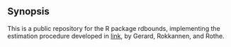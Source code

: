 ## Synopsis
This is a public repository for the R package rdbounds, implementing the estimation procedure developed in [link](http://www.nber.org/papers/w22892, "Bounds on Treatment Effects in Regression Discontinuity Designs under Manipulation of the Running Variable, with an Application to Unemployment Insurance in Brazil"), by Gerard, Rokkannen, and Rothe.
